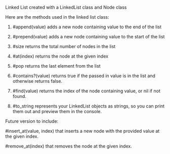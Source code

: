 Linked List created with a LinkedList class and Node class

Here are the methods used in the linked list class:

1. #append(value) adds a new node containing value to the end of the list

2. #prepend(value) adds a new node containing value to the start of the list

3. #size returns the total number of nodes in the list

6. #at(index) returns the node at the given index

7. #pop returns the last element from the list

8. #contains?(value) returns true if the passed in value is in the list and otherwise returns false.

9. #find(value) returns the index of the node containing value, or nil if not found.

10. #to_string represents your LinkedList objects as strings, so you can print them out and preview them in the console.


Future version to include:

#insert_at(value, index) that inserts a new node with the provided value at the given index.

#remove_at(index) that removes the node at the given index.
